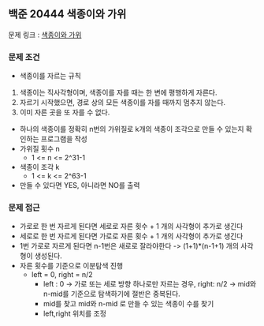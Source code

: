 ## 백준 20444 색종이와 가위

문제 링크 : [색종이와 가위](https://www.acmicpc.net/problem/20444)

### 문제 조건

- 색종이를 자르는 규칙

1. 색종이는 직사각형이며, 색종이를 자를 때는 한 변에 평행하게 자른다.
2. 자르기 시작했으면, 경로 상의 모든 색종이를 자를 때까지 멈추지 않는다.
3. 이미 자른 곳을 또 자를 수 없다.

- 하나의 색종이를 정확히 n번의 가위질로 k개의 색종이 조각으로 만들 수 있는지 확인하는 프로그램을 작성
- 가위질 횟수 n
    - 1 <= n <= 2^31-1
- 색종이 조각 k
    - 1 <= k <= 2^63-1
- 만들 수 있다면 YES, 아니라면 NO를 출력

### 문제 접근

- 가로로 한 번 자르게 된다면 세로로 자른 횟수 + 1 개의 사각형이 추가로 생긴다
- 세로로 한 번 자르게 된다면 가로로 자른 횟수 + 1 개의 사각형이 추가로 생긴다
- 1번 가로로 자르게 된다면 n-1번은 새로로 잘라야한다 -> (1+1)*(n-1+1) 개의 사각형이 생성된다.
- 자른 횟수를 기준으로 이분탐색 진행
    - left = 0, right = n/2
        - left : 0 ->  가로 또는 세로 방향 하나로만 자르는 경우, right: n/2 -> mid와 n-mid를 기준으로 탐색하기에 절반은 중복된다.
        - mid를 찾고 mid와 n-mid 로 만들 수 있는 색종이 수를 찾기
        - left,right 위치를 조정 